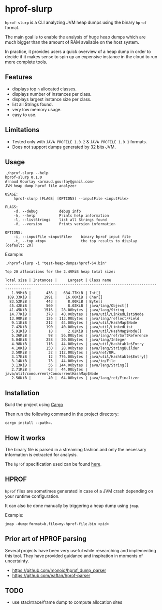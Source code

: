 # hprof-slurp

`hprof-slurp` is a CLI analyzing JVM heap dumps using the binary `hprof` format.

The main goal is to enable the analysis of huge heap dumps which are much bigger than the amount of RAM available on the host system.

In practice, it provides users a quick overview of a heap dump in order to decide if it makes sense to spin up an expensive instance in the cloud to run more complete tools.

## Features

- displays top `n` allocated classes.
- displays number of instances per class.
- displays largest instance size per class.
- list all Strings found.
- very low memory usage.
- easy to use.

## Limitations

- Tested only with `JAVA PROFILE 1.0.2` & `JAVA PROFILE 1.0.1` formats.
- Does not support dumps generated by 32 bits JVM.

## Usage

```
./hprof-slurp --help
hprof-slurp 0.1.0
Arnaud Gourlay <arnaud.gourlay@gmail.com>
JVM heap dump hprof file analyzer

USAGE:
    hprof-slurp [FLAGS] [OPTIONS] --inputFile <inputFile>

FLAGS:
    -d, --debug          debug info
    -h, --help           Prints help information
    -l, --listStrings    list all Strings found
    -V, --version        Prints version information

OPTIONS:
    -i, --inputFile <inputFile>    binary hprof input file
    -t, --top <top>                the top results to display [default: 20]
```

Example:

```
./hprof-slurp -i "test-heap-dumps/hprof-64.bin"
```

```
Top 20 allocations for the 2.49MiB heap total size:

Total size | Instances |     Largest | Class name
----------------------------------------------------------------------------------
   1.99MiB |       436 |   634.77KiB | Int[]
 189.33KiB |      1991 |    16.00KiB | Char[]
  83.52KiB |       443 |     8.00KiB | Byte[]
  45.42KiB |       560 |     8.02KiB | java/lang/Object[]
  41.45KiB |      1516 |  28.00bytes | java/lang/String
  14.77KiB |       378 |  40.00bytes | java/util/LinkedList$Node
  13.90KiB |       126 | 113.00bytes | java/lang/reflect/Field
   9.11KiB |       212 |  44.00bytes | java/util/HashMap$Node
   7.42KiB |       190 |  40.00bytes | java/util/LinkedList
   5.91KiB |        18 |     2.02KiB | java/util/HashMap$Node[]
   5.36KiB |        98 |  56.00bytes | java/lang/ref/SoftReference
   5.04KiB |       258 |  20.00bytes | java/lang/Integer
   4.98KiB |       116 |  44.00bytes | java/util/Hashtable$Entry
   4.10KiB |       150 |  28.00bytes | java/lang/StringBuilder
   3.50KiB |        32 | 112.00bytes | java/net/URL
   3.17KiB |        12 | 776.00bytes | java/util/Hashtable$Entry[]
   3.14KiB |        73 |  44.00bytes | java/io/File
   3.13KiB |        56 | 144.00bytes | java/lang/String[]
   2.71KiB |        63 |  44.00bytes | java/util/concurrent/ConcurrentHashMap$Node
   2.50KiB |        40 |  64.00bytes | java/lang/ref/Finalizer
```

## Installation

Build the project using [Cargo](https://doc.rust-lang.org/stable/cargo/getting-started/installation.html)

Then run the following command in the project directory:

`cargo install --path=.`

## How it works

The binary file is parsed in a streaming fashion and only the necessary information is extracted for analysis.

The `hprof` specification used can be found [here](https://hg.openjdk.java.net/jdk/jdk/file/ee1d592a9f53/src/hotspot/share/services/heapDumper.cpp#l62).

## HPROF

`hprof` files are sometimes generated in case of a JVM crash depending on your runtime configuration.

It can also be done manually by triggering a heap dump using `jmap`.

Example:

`jmap -dump:format=b,file=my-hprof-file.bin <pid>`

## Prior art of HPROF parsing

Several projects have been very useful while researching and implementing this tool.
They have provided guidance and inspiration in moments of uncertainty.

- https://github.com/monoid/hprof_dump_parser
- https://github.com/eaftan/hprof-parser

## TODO

- use stacktrace/frame dump to compute allocation sites
